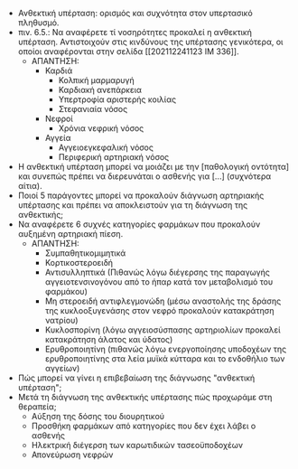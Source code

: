 * Ανθεκτική υπέρταση: ορισμός και συχνότητα στον υπερτασικό πληθυσμό. 
* πιν. 6.5.: Να αναφέρετε τί νοσηρότητες προκαλεί η ανθεκτική υπέρταση. Αντιστοιχούν στις κινδύνους της υπέρτασης γενικότερα, οι οποίοι αναφέρονται στην σελίδα [[202112241123 IM 336]]. 
	* ΑΠΑΝΤΗΣΗ: 
		* Καρδιά 
			* Κολπική μαρμαρυγή 
			* Καρδιακή ανεπάρκεια 
			* Υπερτροφία αριστερής κοιλίας 
			* Στεφανιαία νόσος 
		* Νεφροί 
			* Χρόνια νεφρική νόσος 
		* Αγγεία 
			* Αγγειοεγκεφαλική νόσος 
			* Περιφερική αρτηριακή νόσος 
* Η ανθεκτική υπέρταση μπορεί να μοιάζει με την [παθολογική οντότητα] και συνεπώς πρέπει να διερευνάται ο ασθενής για [...] (συχνότερα αίτια). 
* Ποιοί 5 παράγοντες μπορεί να προκαλούν διάγνωση αρτηριακής υπέρτασης και πρέπει να αποκλειστούν για τη διάγνωση της ανθεκτικής; 
* Να αναφέρετε 6 συχνές κατηγορίες φαρμάκων που προκαλούν αυξημένη αρτηριακή πίεση. 
	* ΑΠΑΝΤΗΣΗ: 
		* Συμπαθητικομιμητικά 
		* Κορτικοστεροειδή 
		* Αντισυλληπτικά (Πιθανώς λόγω διέγερσης της παραγωγής αγγειοτενσινογόνου από το ήπαρ κατά τον μεταβολισμό του φαρμάκου) 
		* Μη στεροειδή αντιφλεγμονώδη (μέσω αναστολής της δράσης της κυκλοοξυγενάσης στον νεφρό προκαλούν κατακράτηση νατρίου)
		* Κυκλοσπορίνη (λόγω αγγειοσύσπασης αρτηριολίων προκαλεί κατακράτηση άλατος και ύδατος)
		* Ερυθροποιητίνη (πιθανώς λόγω ενεργοποίησης υποδοχέων της ερυθροποιητίνης στα λεία μυϊκά κύτταρα και το ενδοθήλιο των αγγείων)
* Πώς μπορεί να γίνει η επιβεβαίωση της διάγνωσης "ανθεκτική υπέρταση"; 
* Μετά τη διάγνωση της ανθεκτικής υπέρτασης πώς προχωράμε στη θεραπεία; 
	* Αύξηση της δόσης του διουρητικού 
	* Προσθήκη φαρμάκων από κατηγορίες που δεν έχει λάβει ο ασθενής 
	* Ηλεκτρική διέγερση των καρωτιδικών τασεοϋποδοχέων 
	* Απονεύρωση νεφρών 